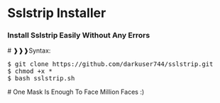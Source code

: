 # Sslstrip Installer<br>
<h3>Install Sslstrip Easily Without Any Errors</h3>
# ❱❱❱Syntax:<br>
<div class="highlight highlight-source-shell"><pre>$ git clone https://github.com/darkuser744/sslstrip.git <br>$ chmod +x * <br>$ bash sslstrip.sh</pre></div>
# One Mask Is Enough To Face Million Faces :)
